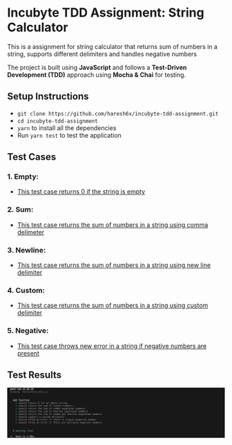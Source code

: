 # Incubyte TDD Assignment: String Calculator
This is a assignment for string calculator that returns sum of numbers in a string, supports different delimiters and handles negative numbers

The project is built using **JavaScript** and follows a **Test-Driven Development (TDD)** approach using **Mocha & Chai** for testing.

## Setup Instructions
- ```git clone https://github.com/haresh6x/incubyte-tdd-assignment.git```
- ```cd incubyte-tdd-assignment```
- ```yarn``` to install all the dependencies
- Run ```yarn test``` to test the application

## Test Cases
### 1. Empty: 
- [This test case returns 0 if the string is empty](https://github.com/haresh6x/incubyte-tdd-assignment/tree/feature/add-tests) 

### 2. Sum: 
- [This test case returns the sum of numbers in a string using comma delimeter](https://github.com/haresh6x/incubyte-tdd-assignment/tree/feature/sum-numbers-test)

### 3. Newline:
- [This test case returns the sum of numbers in a string using new line delimiter](https://github.com/haresh6x/incubyte-tdd-assignment/tree/feature/new-line-numbers-test)

### 4. Custom: 
- [This test case returns the sum of numbers in a string using custom delimiter](https://github.com/haresh6x/incubyte-tdd-assignment/tree/feature/custom-delimeters-test)

### 5. Negative: 
- [This test case throws new error in a string if negative numbers are present](https://github.com/haresh6x/incubyte-tdd-assignment/tree/feature/negative-numbers-test)

## Test Results
![alt text](screenshot.png)